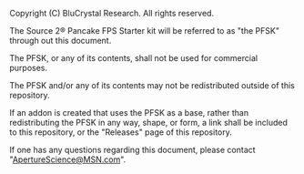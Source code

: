 Copyright (C) BluCrystal Research. All rights reserved.

The Source 2® Pancake FPS Starter kit will be referred to as "the PFSK" through out this document.

The PFSK, or any of its contents, shall not be used for commercial purposes.

The PFSK and/or any of its contents may not be redistributed outside of this repository.

If an addon is created that uses the PFSK as a base, rather than redistributing the PFSK in any way, shape, or form, a link shall be included to this repository, or the "Releases" page of this repository.

If one has any questions regarding this document, please contact "ApertureScience@MSN.com".
